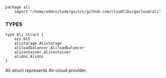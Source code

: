 ```
package ali
    import "/home/oddcn/Code/go/src/github.com/cloudlibz/gocloud/ali"
```

### TYPES

```
type Ali struct {
    ecs.ECS
    alistorage.Alistorage
    aliloadbalancer.Aliloadbalancer
    alicontainer.Alicontainer
    alidns.Alidns
}
```

Ali struct represents Ali-cloud provider.

